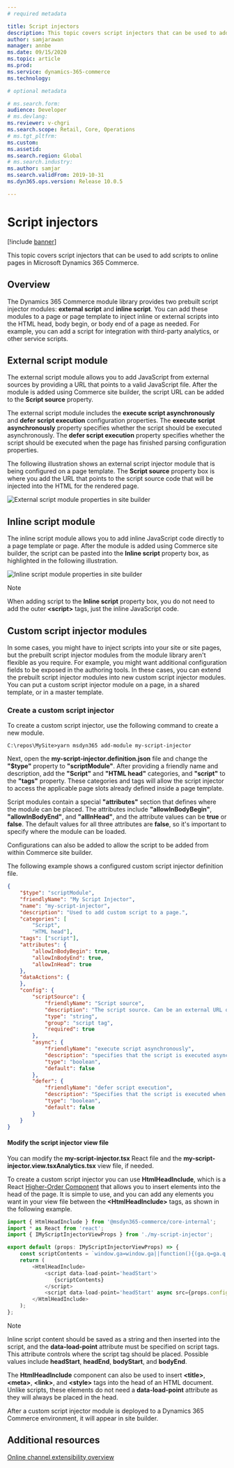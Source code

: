 ```yaml
---
# required metadata

title: Script injectors
description: This topic covers script injectors that can be used to add scripts to online pages in Microsoft Dynamics 365 Commerce.
author: samjarawan
manager: annbe
ms.date: 09/15/2020
ms.topic: article
ms.prod: 
ms.service: dynamics-365-commerce
ms.technology: 

# optional metadata

# ms.search.form: 
audience: Developer
# ms.devlang: 
ms.reviewer: v-chgri
ms.search.scope: Retail, Core, Operations
# ms.tgt_pltfrm: 
ms.custom: 
ms.assetid: 
ms.search.region: Global
# ms.search.industry: 
ms.author: samjar
ms.search.validFrom: 2019-10-31
ms.dyn365.ops.version: Release 10.0.5

---
```

# Script injectors

[!include [banner](../includes/banner.md)]

This topic covers script injectors that can be used to add scripts to online pages in Microsoft Dynamics 365 Commerce.

## Overview

The Dynamics 365 Commerce module library provides two prebuilt script injector modules: **external script** and **inline script**. You can add these modules to a page or page template to inject inline or external scripts into the HTML head, body begin, or body end of a page as needed. For example, you can add a script for integration with third-party analytics, or other service scripts.

## External script module

The external script module allows you to add JavaScript from external sources by providing a URL that points to a valid JavaScript file. After the module is added using Commerce site builder, the script URL can be added to the **Script source** property.

The external script module includes the **execute script asynchronously** and **defer script execution** configuration properties. The **execute script asynchronously** property specifies whether the script should be executed asynchronously. The **defer script execution** property specifies whether the script should be executed when the page has finished parsing configuration properties.

The following illustration shows an external script injector module that is being configured on a page template. The **Script source** property box is where you add the URL that points to the script source code that will be injected into the HTML for the rendered page.

![External script module properties in site builder](media/script-injector.png)

## Inline script module

The inline script module allows you to add inline JavaScript code directly to a page template or page. After the module is added using Commerce site builder, the script can be pasted into the **Inline script** property box, as highlighted in the following illustration. 

![Inline script module properties in site builder](media/inline-script-injector.png)

> [!NOTE]
> When adding script to the **Inline script** property box, you do not need to add the outer **\<script\>** tags, just the inline JavaScript code.

## Custom script injector modules

In some cases, you might have to inject scripts into your site or site pages, but the prebuilt script injector modules from the module library aren't flexible as you require. For example, you might want additional configuration fields to be exposed in the authoring tools. In these cases, you can extend the prebuilt script injector modules into new custom script injector modules. You can put a custom script injector module on a page, in a shared template, or in a master template.

### Create a custom script injector

To create a custom script injector, use the following command to create a new module. 

```Console
C:\repos\MySite>yarn msdyn365 add-module my-script-injector
```

Next, open the **my-script-injector.definition.json** file and change the **"$type"** property to **"scriptModule"**. After providing a friendly name and description, add the **"Script"** and **"HTML head"** categories, and **"script"** to the **"tags"** property. These categories and tags will allow the script injector to access the applicable page slots already defined inside a page template.

Script modules contain a special **"attributes"** section that defines where the module can be placed. The attributes include **"allowInBodyBegin"**, **"allowInBodyEnd"**, and **"allInHead"**, and the attribute values can be **true** or **false**. The default values for all three attributes are **false**, so it's important to specify where the module can be loaded.

Configurations can also be added to allow the script to be added from within Commerce site builder.  

The following example shows a configured custom script injector definition file.

```json
{
    "$type": "scriptModule",
    "friendlyName": "My Script Injector",
    "name": "my-script-injector",
    "description": "Used to add custom script to a page.",
    "categories": [
        "Script",
        "HTML head"],
    "tags": ["script"],
    "attributes": {
        "allowInBodyBegin": true,
        "allowInBodyEnd": true,
        "allowInHead": true
    },
    "dataActions": {        
    },    
    "config": {
        "scriptSource": {
            "friendlyName": "Script source",
            "description": "The script source. Can be an external URL or a relative URL. Relative URLs are resolved from the public folder",
            "type": "string",
            "group": "script tag",
            "required": true
        },
        "async": {
            "friendlyName": "execute script asynchronously",
            "description": "specifies that the script is executed asynchronously",
            "type": "boolean",
            "default": false
        },
        "defer": {
            "friendlyName": "defer script execution",
            "description": "Specifies that the script is executed when the page has finished parsing",
            "type": "boolean",
            "default": false
        }
    }
}
```

#### Modify the script injector view file

You can modify the **my-script-injector.tsx** React file and the **my-script-injector.view.tsxAnalytics.tsx** view file, if needed. 

To create a custom script injector you can use **HtmlHeadInclude**, which is a React [Higher-Order Component](https://reactjs.org/docs/higher-order-components.html) that allows you to insert elements into the head of the page. It is simple to use, and you can add any elements you want in your view file between the **\<HtmlHeadInclude\>** tags, as shown in the following example.

```typescript
import { HtmlHeadInclude } from '@msdyn365-commerce/core-internal';
import * as React from 'react';
import { IMyScriptInjectorViewProps } from './my-script-injector';

export default (props: IMyScriptInjectorViewProps) => {
    const scriptContents = `window.ga=window.ga||function(){(ga.q=ga.q||[]).push(arguments)};ga.l=+new Date;ga('create', 'UA-XXXXX-Y', 'auto');ga('send', 'pageview')`;
    return (
        <HtmlHeadInclude>
            <script data-load-point='headStart'>
               {scriptContents}
            </script>
            <script data-load-point='headStart' async src={props.config.scriptSource} />
        </HtmlHeadInclude>
    );
};
```

> [!NOTE]
> Inline script content should be saved as a string and then inserted into the script, and the **data-load-point** attribute must be specified on script tags. This attribute controls where the script tag should be placed. Possible values include **headStart**, **headEnd**, **bodyStart**, and **bodyEnd**.

The **HtmlHeadInclude** component can also be used to insert **\<title\>**, **\<meta\>**, **\<link\>**, and **\<style\>** tags into the head of an HTML document. Unlike scripts, these elements do not need a **data-load-point** attribute as they will always be placed in the head.

After a custom script injector module is deployed to a Dynamics 365 Commerce environment, it will appear in site builder.

## Additional resources

[Online channel extensibility overview](overview.md)
